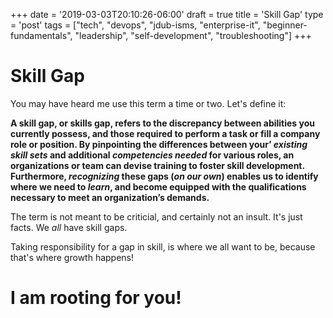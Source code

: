 +++
date = '2019-03-03T20:10:26-06:00'
draft = true
title = 'Skill Gap'
type = 'post'
tags = ["tech", "devops", "jdub-isms, "enterprise-it", "beginner-fundamentals", "leadership", "self-development", "troubleshooting"]
+++
# Skill Gap

You may have heard me use this term a time or two. Let's define it: <br />

**A skill gap, or skills gap, refers to the discrepancy between abilities you currently possess, and those required to perform a task or fill a company role or position. By pinpointing the differences between your’ *existing skill sets* and additional *competencies needed* for various roles, an organizations or team can devise training to foster skill development. Furthermore, *recognizing* these gaps (*on our own*) enables us to identify where we need to *learn*, and become equipped with the qualifications necessary to meet an organization’s demands.**

The term is not meant to be criticial, and certainly not an insult.  It's just facts. We *all* have skill gaps.  <br />

Taking responsibility for a gap in skill, is where we all want to be, because that's where growth happens!

# I am rooting for you!